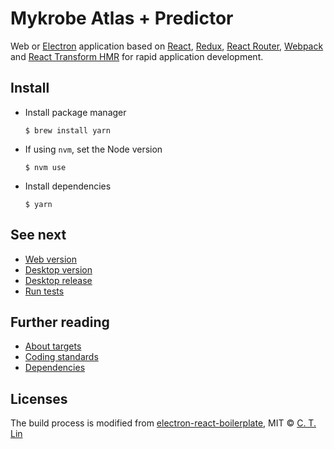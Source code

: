# Mykrobe Atlas + Predictor

Web or [Electron](http://electron.atom.io/) application based on [React](https://facebook.github.io/react/), [Redux](https://github.com/reactjs/redux), [React Router](https://github.com/reactjs/react-router), [Webpack](http://webpack.github.io/docs/) and [React Transform HMR](https://github.com/gaearon/react-transform-hmr) for rapid application development.

## Install

* Install package manager

	```
	$ brew install yarn
	```

* If using `nvm`, set the Node version

	```
	$ nvm use
	```

* Install dependencies

	```
	$ yarn
	```

## See next

- [Web version](docs/web.md)
- [Desktop version](docs/desktop.md)
- [Desktop release](docs/desktop-release.md)
- [Run tests](docs/testing.md)

## Further reading

- [About targets](docs/targets.md)
- [Coding standards](docs/coding-standards.md)
- [Dependencies](docs/dependencies.md)

## Licenses

The build process is modified from [electron-react-boilerplate](https://github.com/chentsulin/electron-react-boilerplate), MIT © [C. T. Lin](https://github.com/chentsulin)
